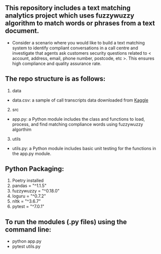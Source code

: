 ## This repository includes a text matching analytics project which uses fuzzywuzzy algorithm to match words or phrases from a text document. 

- Consider a scenario where you would like to build a text matching system to identify compliant conversations in a call centre and investigate that agents ask customers security questions related to < account, address, email, phone number, postcode, etc >. This ensures high compliance and quality assurance rate. 

## The repo structure is as follows:

1) data
- data.csv: a sample of call transcripts data downloaded from [Kaggle](https://www.kaggle.com/datasets/mealss/call-transcripts-scam-determinations)

2) src
- app.py: a Python module includes the class and functions to load, process, and find matching compliance words using fuzzywuzzy algorthim

3) utils
- utils.py: a Python module includes basic unit testing for the functions in the app.py module.

## Python Packaging:
1) Poetry installed
2) pandas = "^1.1.5"
3) fuzzywuzzy = "^0.18.0"
4) loguru = "^0.7.2"
5) nltk = "^3.6.7"
6) pytest = "^7.0.1"

## To run the modules (.py files) using the command line:
- python app.py
- pytest utils.py



